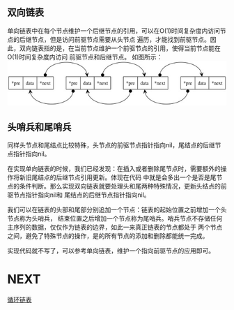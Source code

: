 ## 双向链表
单向链表中在每个节点维护一个后继节点的引用，可以在O(1)时间复杂度内访问节点的后继节点，但是访问前驱节点需要从头节点
遍历，才能找到前驱节点。因此，双向链表指的是，在当前节点维护一个前驱节点的引用，使得当前节点能在O(1)时间复杂度内访问
前驱节点和后继节点。
如图所示：  
![](../../images/22.jpg)


## 头哨兵和尾哨兵
同样头节点和尾结点比较特殊，头节点的前驱节点指针指向nil，尾结点的后继节点指针指向nil。

在实现单向链表的时候，我们已经发现：在插入或者删除尾节点时，需要额外的操作将新旧尾结点的后继节点引用更新。体现在代码
中就是会多出一个是否是尾节点的条件判断。那么实现双向链表就要处理头和尾两种特殊情况，更新头结点的前驱节点指针指向nil和
尾结点的后继节点指针指向nil。

我们可以在链表的头部和尾部分别追加一个节点：链表的起始位置之前增加一个头节点称为头哨兵，
结束位置之后增加一个节点称为尾哨兵。哨兵节点不存储任何主序列的数据，仅仅作为链表的边界，如此一来真正链表的节点都处于
两个节点之间，避免了特殊节点的操作，是的所有节点的添加和删除都能统一完成。

实现代码就不写了，可以参考单向链表，维护一个指向前驱节点的应用即可。

# NEXT
[循环链表](../d_循环链表)

